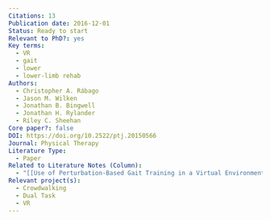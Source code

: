 ```yaml
---
Citations: 13
Publication date: 2016-12-01
Status: Ready to start
Relevant to PhD?: yes
Key terms:
  - VR
  - gait
  - lower
  - lower-limb rehab
Authors:
  - Christopher A. Rábago
  - Jason M. Wilken
  - Jonathan B. Bingwell
  - Jonathan H. Rylander
  - Riley C. Sheehan
Core paper?: false
DOI: https://doi.org/10.2522/ptj.20150566
Journal: Physical Therapy
Literature Type:
  - Paper
Related to Literature Notes (Column):
  - "[[Use of Perturbation-Based Gait Training in a Virtual Environment to Address Mediolateral Instability in an Individual With Unilateral Transfemoral Amputation 2]]"
Relevant project(s):
  - Crowdwalking
  - Dual Task
  - VR
---
```

